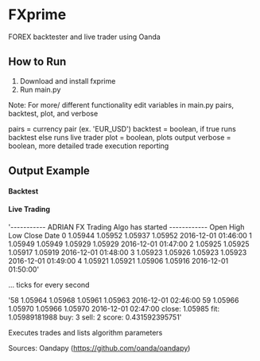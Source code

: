 # FXprime
FOREX backtester and live trader using Oanda

## How to Run
1. Download and install fxprime
2. Run main.py

Note: For more/ different functionality edit variables in main.py
pairs, backtest, plot, and verbose

pairs = currency pair (ex. 'EUR_USD')
backtest = boolean, if true runs backtest else runs live trader
plot = boolean, plots output
verbose = boolean, more detailed trade execution reporting

## Output Example
#### Backtest 


#### Live Trading
'----------- ADRIAN FX Trading Algo has started ------------
       Open     High      Low    Close                Date
0   1.05944  1.05952  1.05937  1.05952 2016-12-01 01:46:00
1   1.05949  1.05949  1.05929  1.05929 2016-12-01 01:47:00
2   1.05925  1.05925  1.05917  1.05919 2016-12-01 01:48:00
3   1.05923  1.05926  1.05923  1.05923 2016-12-01 01:49:00
4   1.05921  1.05921  1.05906  1.05916 2016-12-01 01:50:00'

... ticks for every second

'58  1.05964  1.05968  1.05961  1.05963 2016-12-01 02:46:00
59  1.05966  1.05970  1.05966  1.05970 2016-12-01 02:47:00
close: 1.05985 fit: 1.05989181988 buy: 3 sell: 2 score: 0.431592395751'

Executes trades and lists algorithm parameters


Sources:
Oandapy (https://github.com/oanda/oandapy)

